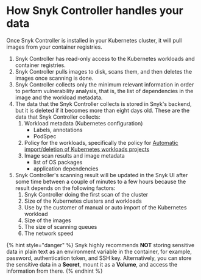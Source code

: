 # How Snyk Controller handles your data

Once Snyk Controller is installed in your Kubernetes cluster, it will pull images from your container registries.

1. Snyk Controller has read-only access to the Kubernetes workloads and container registries.
2. Snyk Controller pulls images to disk, scans them, and then deletes the images once scanning is done.
3. Snyk Controller collects only the minimum relevant information in order to perform vulnerability analysis, that is, the list of dependencies in the image and the workload metadata.
4. The data that the Snyk Controller collects is stored in Snyk's backend, but it is deleted if it becomes more than eight days old. These are the data that Snyk Controller collects:
   1. Workload metadata (Kubernetes configuration)
      * Labels, annotations
      * PodSpec
   2. Policy for the workloads, specifically the policy for [Automatic import/deletion of Kubernetes workloads projects](../../../../scan-containers/kubernetes-workload-and-image-scanning/kubernetes-integration-features/automatic-import-deletion-of-kubernetes-workloads-projects/)
   3. Image scan results and image metadata
      * list of OS packages
      * application dependencies
5. Snyk Controller's scanning result will be updated in the Snyk UI after some time between a couple of minutes to a few hours because the result depends on the following factors:
   1. Snyk Controller doing the first scan of the cluster
   2. Size of the Kubernetes clusters and workloads
   3. Use by the customer of manual or auto import of the Kubernetes workload
   4. Size of the images
   5. The size of scanning queues
   6. The network speed

{% hint style="danger" %}
Snyk highly recommends **NOT** storing sensitive data in plain text as an environment variable in the container, for example, password, authentication token, and SSH key. Alternatively, you can store the sensitive data in a **Secret**, mount it as a **Volume**, and access the information from there.
{% endhint %}
